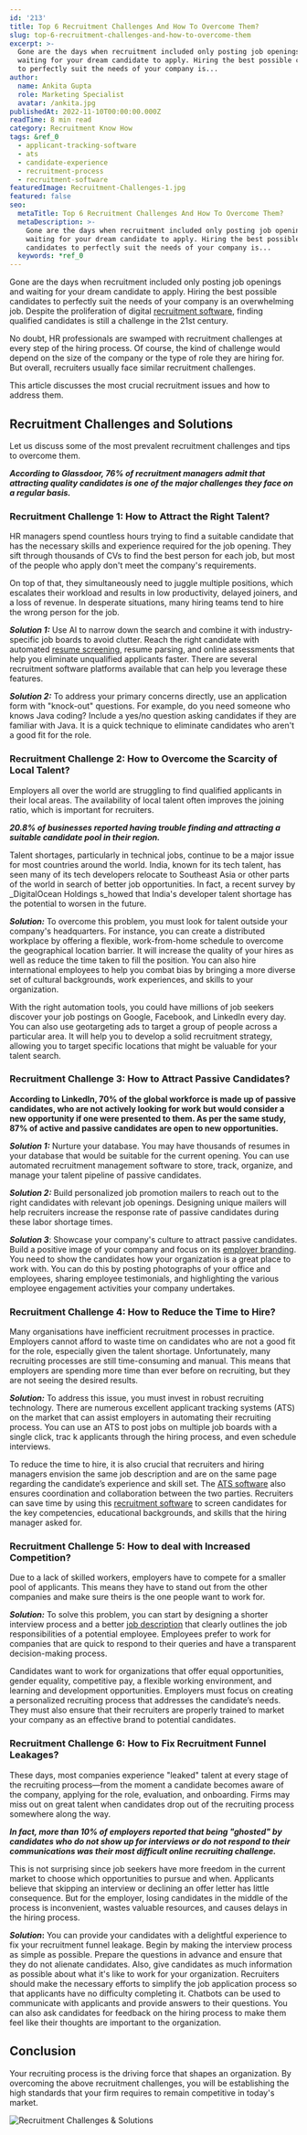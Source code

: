 ```yaml
---
id: '213'
title: Top 6 Recruitment Challenges And How To Overcome Them?
slug: top-6-recruitment-challenges-and-how-to-overcome-them
excerpt: >-
  Gone are the days when recruitment included only posting job openings and
  waiting for your dream candidate to apply. Hiring the best possible candidates
  to perfectly suit the needs of your company is...
author:
  name: Ankita Gupta
  role: Marketing Specialist
  avatar: /ankita.jpg
publishedAt: 2022-11-10T00:00:00.000Z
readTime: 8 min read
category: Recruitment Know How
tags: &ref_0
  - applicant-tracking-software
  - ats
  - candidate-experience
  - recruitment-process
  - recruitment-software
featuredImage: Recruitment-Challenges-1.jpg
featured: false
seo:
  metaTitle: Top 6 Recruitment Challenges And How To Overcome Them?
  metaDescription: >-
    Gone are the days when recruitment included only posting job openings and
    waiting for your dream candidate to apply. Hiring the best possible
    candidates to perfectly suit the needs of your company is...
  keywords: *ref_0
---
```


Gone are the days when recruitment included only posting job openings and waiting for your dream candidate to apply. Hiring the best possible candidates to perfectly suit the needs of your company is an overwhelming job. Despite the proliferation of digital [recruitment software](https://www.thetalentpool.ai/blogs/top-10-recruitment-software-india/), finding qualified candidates is still a challenge in the 21st century.

<!--more-->

No doubt, HR professionals are swamped with recruitment challenges at every step of the hiring process. Of course, the kind of challenge would depend on the size of the company or the type of role they are hiring for. But overall, recruiters usually face similar recruitment challenges.

This article discusses the most crucial recruitment issues and how to address them.

## **Recruitment Challenges and Solutions**

Let us discuss some of the most prevalent recruitment challenges and tips to overcome them.

**_According to Glassdoor, 76% of recruitment managers admit that attracting quality candidates is one of the major challenges they face on a regular basis._**

### **Recruitment Challenge 1: How to Attract the Right Talent?**

HR managers spend countless hours trying to find a suitable candidate that has the necessary skills and experience required for the job opening. They sift through thousands of CVs to find the best person for each job, but most of the people who apply don't meet the company's requirements.

On top of that, they simultaneously need to juggle multiple positions, which escalates their workload and results in low productivity, delayed joiners, and a loss of revenue. In desperate situations, many hiring teams tend to hire the wrong person for the job.

**_Solution 1:_** Use AI to narrow down the search and combine it with industry-specific job boards to avoid clutter. Reach the right candidate with automated [resume screening](https://www.thetalentpool.ai/blogs/top-10-pre-screening-interview-questions/), resume parsing, and online assessments that help you eliminate unqualified applicants faster. There are several recruitment software platforms available that can help you leverage these features.

**_Solution 2:_** To address your primary concerns directly, use an application form with "knock-out" questions. For example, do you need someone who knows Java coding? Include a yes/no question asking candidates if they are familiar with Java. It is a quick technique to eliminate candidates who aren't a good fit for the role.

### **Recruitment** **Challenge 2: How to Overcome the Scarcity of Local Talent?**

Employers all over the world are struggling to find qualified applicants in their local areas. The availability of local talent often improves the joining ratio, which is important for recruiters.

**_20.8% of businesses reported having trouble finding and attracting a suitable candidate pool in their region._**

Talent shortages, particularly in technical jobs, continue to be a major issue for most countries around the world. India, known for its tech talent, has seen many of its tech developers relocate to Southeast Asia or other parts of the world in search of better job opportunities. In fact, a recent survey by _DigitalOcean Holdings s_howed that India's developer talent shortage has the potential to worsen in the future.

**_Solution:_** To overcome this problem, you must look for talent outside your company's headquarters. For instance, you can create a distributed workplace by offering a flexible, work-from-home schedule to overcome the geographical location barrier. It will increase the quality of your hires as well as reduce the time taken to fill the position. You can also hire international employees to help you combat bias by bringing a more diverse set of cultural backgrounds, work experiences, and skills to your organization.

With the right automation tools, you could have millions of job seekers discover your job postings on Google, Facebook, and LinkedIn every day. You can also use geotargeting ads to target a group of people across a particular area. It will help you to develop a solid recruitment strategy, allowing you to target specific locations that might be valuable for your talent search. 

### **Recruitment** **Challenge 3: How to Attract Passive Candidates?**

**According to LinkedIn, 70% of the global workforce is made up of passive candidates, who are not actively looking for work but would consider a new opportunity if one were presented to them. As per the same study, 87% of active and passive candidates are open to new opportunities.**

**_Solution 1:_** Nurture your database. You may have thousands of resumes in your database that would be suitable for the current opening. You can use automated recruitment management software to store, track, organize, and manage your talent pipeline of passive candidates.

**_Solution 2:_** Build personalized job promotion mailers to reach out to the right candidates with relevant job openings. Designing unique mailers will help recruiters increase the response rate of passive candidates during these labor shortage times.

**_Solution 3_**: Showcase your company's culture to attract passive candidates. Build a positive image of your company and focus on its [employer branding](https://www.thetalentpool.ai/blogs/7-ways-boost-your-employer-brand/). You need to show the candidates how your organization is a great place to work with. You can do this by posting photographs of your office and employees, sharing employee testimonials, and highlighting the various employee engagement activities your company undertakes.

### **Recruitment** **Challenge 4: How to Reduce the Time to Hire?**

Many organisations have inefficient recruitment processes in practice. Employers cannot afford to waste time on candidates who are not a good fit for the role, especially given the talent shortage. Unfortunately, many recruiting processes are still time-consuming and manual. This means that employers are spending more time than ever before on recruiting, but they are not seeing the desired results.

**_Solution:_** To address this issue, you must invest in robust recruiting technology. There are numerous excellent applicant tracking systems (ATS) on the market that can assist employers in automating their recruiting process. You can use an ATS to post jobs on multiple job boards with a single click, trac k applicants through the hiring process, and even schedule interviews.

To reduce the time to hire, it is also crucial that recruiters and hiring managers envision the same job description and are on the same page regarding the candidate’s experience and skill set. The [ATS software](https://www.thetalentpool.ai/blogs/how-to-smoothly-implement-an-ats/) also ensures coordination and collaboration between the two parties. Recruiters can save time by using this [recruitment software](https://www.thetalentpool.ai/recruitment-management-software-benefits/) to screen candidates for the key competencies, educational backgrounds, and skills that the hiring manager asked for.

### **Recruitment** **Challenge 5: How to deal with Increased Competition?**

Due to a lack of skilled workers, employers have to compete for a smaller pool of applicants. This means they have to stand out from the other companies and make sure theirs is the one people want to work for.

**_Solution:_** To solve this problem, you can start by designing a shorter interview process and a better [job description](https://www.thetalentpool.ai/blogs/why-job-description-important-in-recruitment-these-days/) that clearly outlines the job responsibilities of a potential employee. Employees prefer to work for companies that are quick to respond to their queries and have a transparent decision-making process.

Candidates want to work for organizations that offer equal opportunities, gender equality, competitive pay, a flexible working environment, and learning and development opportunities. Employers must focus on creating a personalized recruiting process that addresses the candidate’s needs. They must also ensure that their recruiters are properly trained to market your company as an effective brand to potential candidates.

### **Recruitment** **Challenge 6: How to Fix Recruitment Funnel Leakages?**

These days, most companies experience "leaked" talent at every stage of the recruiting process—from the moment a candidate becomes aware of the company, applying for the role, evaluation, and onboarding. Firms may miss out on great talent when candidates drop out of the recruiting process somewhere along the way.

_**In fact, more than 10% of employers reported that being "ghosted" by candidates who do not show up for interviews or do not respond to their communications was their most difficult online recruiting challenge.**_

This is not surprising since job seekers have more freedom in the current market to choose which opportunities to pursue and when. Applicants believe that skipping an interview or declining an offer letter has little consequence. But for the employer, losing candidates in the middle of the process is inconvenient, wastes valuable resources, and causes delays in the hiring process.

**_Solution_:** You can provide your candidates with a delightful experience to fix your recruitment funnel leakage. Begin by making the interview process as simple as possible. Prepare the questions in advance and ensure that they do not alienate candidates. Also, give candidates as much information as possible about what it's like to work for your organization. Recruiters should make the necessary efforts to simplify the job application process so that applicants have no difficulty completing it. Chatbots can be used to communicate with applicants and provide answers to their questions. You can also ask candidates for feedback on the hiring process to make them feel like their thoughts are important to the organization.

## **Conclusion**

Your recruiting process is the driving force that shapes an organization. By overcoming the above recruitment challenges, you will be establishing the high standards that your firm requires to remain competitive in today's market.

![Recruitment Challenges & Solutions](images/Recruitment-Challenges-1-410x1024.jpg)
